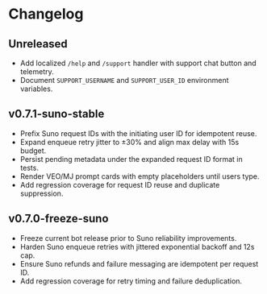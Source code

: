 # Changelog

## Unreleased
- Add localized `/help` and `/support` handler with support chat button and telemetry.
- Document `SUPPORT_USERNAME` and `SUPPORT_USER_ID` environment variables.

## v0.7.1-suno-stable
- Prefix Suno request IDs with the initiating user ID for idempotent reuse.
- Expand enqueue retry jitter to ±30% and align max delay with 15s budget.
- Persist pending metadata under the expanded request ID format in tests.
- Render VEO/MJ prompt cards with empty placeholders until users type.
- Add regression coverage for request ID reuse and duplicate suppression.

## v0.7.0-freeze-suno
- Freeze current bot release prior to Suno reliability improvements.
- Harden Suno enqueue retries with jittered exponential backoff and 12s cap.
- Ensure Suno refunds and failure messaging are idempotent per request ID.
- Add regression coverage for retry timing and failure deduplication.

